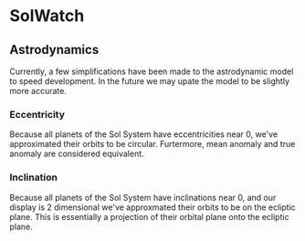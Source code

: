 # SolWatch
## Astrodynamics
Currently, a few simplifications have been made to the astrodynamic model to speed development. In the future we may upate the model to be slightly more accurate.
### Eccentricity
Because all planets of the Sol System have eccentricities near 0, we've approximated their orbits to be circular. Furtermore, mean anomaly and true anomaly are considered equivalent.
### Inclination
Because all planets of the Sol System have inclinations near 0, and our display is 2 dimensional we've approxmated their orbits to be on the ecliptic plane. This is essentially a projection of their orbital plane onto the ecliptic plane.